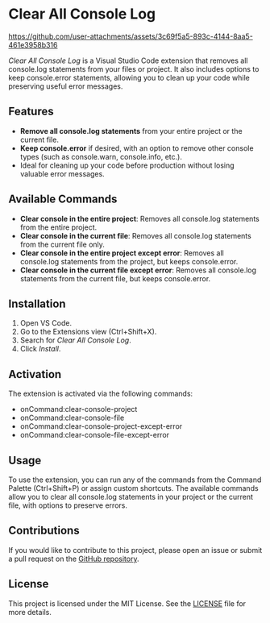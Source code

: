 # Clear All Console Log

https://github.com/user-attachments/assets/3c69f5a5-893c-4144-8aa5-461e3958b316

*Clear All Console Log* is a Visual Studio Code extension that removes all console.log statements from your files or project. It also includes options to keep console.error statements, allowing you to clean up your code while preserving useful error messages.

## Features

- **Remove all console.log statements** from your entire project or the current file.
- **Keep console.error** if desired, with an option to remove other console types (such as console.warn, console.info, etc.).
- Ideal for cleaning up your code before production without losing valuable error messages.

## Available Commands

- **Clear console in the entire project**: Removes all console.log statements from the entire project.
- **Clear console in the current file**: Removes all console.log statements from the current file only.
- **Clear console in the entire project except error**: Removes all console.log statements from the project, but keeps console.error.
- **Clear console in the current file except error**: Removes all console.log statements from the current file, but keeps console.error.

## Installation

1. Open VS Code.
2. Go to the Extensions view (Ctrl+Shift+X).
3. Search for *Clear All Console Log*.
4. Click *Install*.

## Activation

The extension is activated via the following commands:

- onCommand:clear-console-project
- onCommand:clear-console-file
- onCommand:clear-console-project-except-error
- onCommand:clear-console-file-except-error

## Usage

To use the extension, you can run any of the commands from the Command Palette (Ctrl+Shift+P) or assign custom shortcuts. The available commands allow you to clear all console.log statements in your project or the current file, with options to preserve errors.

## Contributions

If you would like to contribute to this project, please open an issue or submit a pull request on the [GitHub repository](https://github.com/nicolasAguero99/clear-all-console-log.git).

## License

This project is licensed under the MIT License. See the [LICENSE](LICENSE) file for more details.
